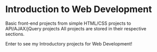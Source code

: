 Introduction to Web Development
========

Basic front-end projects from simple HTML/CSS projects to API/AJAX/jQuery projects
All projects are stored in their respective sections. 

Enter to see my Introductory projects for Web Development!
